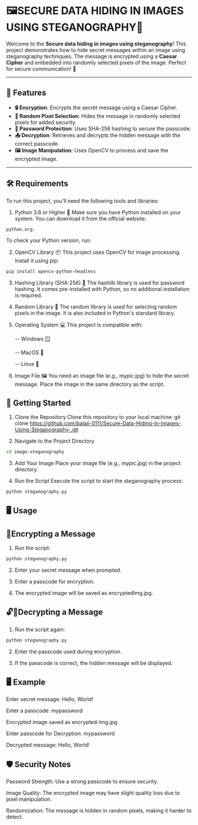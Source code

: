 # 🖼️SECURE DATA HIDING IN IMAGES USING STEGANOGRAPHY🔐

Welcome to the **Secure data hiding in images using steganography**! This project demonstrates how to hide secret messages within an image using steganography techniques. The message is encrypted using a **Caesar Cipher** and embedded into randomly selected pixels of the image. Perfect for secure communication! 🚀

---

## 🌟 Features

- **🔒 Encryption**: Encrypts the secret message using a Caesar Cipher.
- **🎲 Random Pixel Selection**: Hides the message in randomly selected pixels for added security.
- **🔐 Password Protection**: Uses SHA-256 hashing to secure the passcode.
- **📤 Decryption**: Retrieves and decrypts the hidden message with the correct passcode.
- **🖼️ Image Manipulation**: Uses OpenCV to process and save the encrypted image.

---

## 🛠️ Requirements
To run this project, you'll need the following tools and libraries:

1. Python 3.8 or Higher 🐍
Make sure you have Python installed on your system. You can download it from the official website:

```bash
python.org.
```
To check your Python version, run:

2. OpenCV Library 📦
This project uses OpenCV for image processing. Install it using pip:

```bash
pip install opencv-python-headless
```
3. Hashing Library (SHA-256) 🔐
The hashlib library is used for password hashing. It comes pre-installed with Python, so no additional installation is required.

4. Random Library 🎲
   The random library is used for selecting random pixels in the image. It is also included in Python's standard library.

5. Operating System 💻
   This project is compatible with:
   
   -- Windows 🪟
   
   -- MacOS 🍏
   
   -- Linux 🐧

7. Image File 🖼️
You need an image file (e.g., mypic.jpg) to hide the secret message. Place the image in the same directory as the script.

## 🚀 Getting Started

1. Clone the Repository
  Clone this repository to your local machine:
  git clone https://github.com/balaji-0111/Secure-Data-Hiding-In-Images-Using-Steganography-.git

2. Navigate to the Project Directory
```bash
cd image-steganography
```

3. Add Your Image
Place your image file (e.g., mypic.jpg) in the project directory.

4. Run the Script
Execute the script to start the steganography process:
```bash
python steganography.py
```

## 🖥️ Usage

## 🔐Encrypting a Message

1. Run the script:
```bash
python steganography.py
```

2. Enter your secret message when prompted.

3. Enter a passcode for encryption.

4. The encrypted image will be saved as encryptedImg.jpg.

## 🔓🔑Decrypting a Message

1. Run the script again:
```bash
python steganography.py
```

2. Enter the passcode used during encryption.

3. If the passcode is correct, the hidden message will be displayed.

## 🖥️ Example

Enter secret message: Hello, World!

Enter a passcode: mypassword

Encrypted image saved as encrypted-Img.jpg

Enter passcode for Decryption: mypassword

Decrypted message: Hello, World!

## 🛡️ Security Notes

Password Strength: Use a strong passcode to ensure security.

Image Quality: The encrypted image may have slight quality loss due to pixel manipulation.

Randomization: The message is hidden in random pixels, making it harder to detect.
